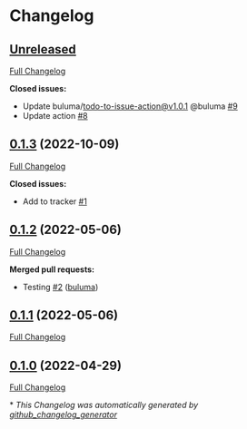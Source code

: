 # Changelog

## [Unreleased](https://github.com/buluma/ansible-role-transmission/tree/HEAD)

[Full Changelog](https://github.com/buluma/ansible-role-transmission/compare/0.1.3...HEAD)

**Closed issues:**

- Update buluma/todo-to-issue-action@v1.0.1 @buluma [\#9](https://github.com/buluma/ansible-role-transmission/issues/9)
- Update action [\#8](https://github.com/buluma/ansible-role-transmission/issues/8)

## [0.1.3](https://github.com/buluma/ansible-role-transmission/tree/0.1.3) (2022-10-09)

[Full Changelog](https://github.com/buluma/ansible-role-transmission/compare/0.1.2...0.1.3)

**Closed issues:**

- Add to tracker [\#1](https://github.com/buluma/ansible-role-transmission/issues/1)

## [0.1.2](https://github.com/buluma/ansible-role-transmission/tree/0.1.2) (2022-05-06)

[Full Changelog](https://github.com/buluma/ansible-role-transmission/compare/0.1.1...0.1.2)

**Merged pull requests:**

- Testing [\#2](https://github.com/buluma/ansible-role-transmission/pull/2) ([buluma](https://github.com/buluma))

## [0.1.1](https://github.com/buluma/ansible-role-transmission/tree/0.1.1) (2022-05-06)

[Full Changelog](https://github.com/buluma/ansible-role-transmission/compare/0.1.0...0.1.1)

## [0.1.0](https://github.com/buluma/ansible-role-transmission/tree/0.1.0) (2022-04-29)

[Full Changelog](https://github.com/buluma/ansible-role-transmission/compare/3bb03291480caef34acc1ad6ea54a659fd47e0fe...0.1.0)



\* *This Changelog was automatically generated by [github_changelog_generator](https://github.com/github-changelog-generator/github-changelog-generator)*
